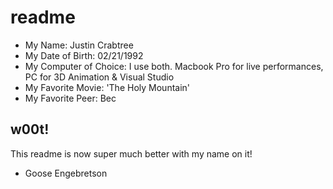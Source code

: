 # readme

- My Name: Justin Crabtree
- My Date of Birth: 02/21/1992
- My Computer of Choice: I use both. Macbook Pro for live performances, PC for 3D Animation & Visual Studio
- My Favorite Movie: 'The Holy Mountain'
- My Favorite Peer: Bec

## w00t!

This readme is now super much better with my name on it!

- Goose Engebretson
